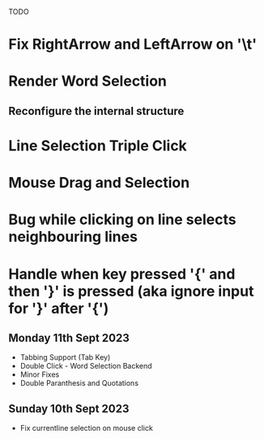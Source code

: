 TODO
# Fix RightArrow and LeftArrow on '\t'
# Render Word Selection
## Reconfigure the internal structure
# Line Selection Triple Click
# Mouse Drag and Selection
# Bug while clicking on line selects neighbouring lines
# Handle when key pressed '{' and then '}' is pressed (aka ignore input for '}' after '{')


## Monday 11th Sept 2023
+ Tabbing Support (Tab Key)
+ Double Click - Word Selection Backend
+ Minor Fixes
+ Double Paranthesis and Quotations 

## Sunday 10th Sept 2023
- Fix currentline selection on mouse click
